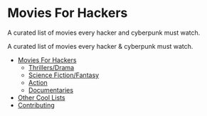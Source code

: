 # Movies For Hackers

A curated list of movies every hacker and cyberpunk must watch.

A curated list of movies every hacker & cyberpunk must watch.

- [Movies For Hackers](#movies-for-hackers)
	- [Thrillers/Drama](#thrilles/drama)
	- [Science Fiction/Fantasy](#science-fiction/fantasy)
	- [Action](#action)
	- [Documentaries](#documentaries)
- [Other Cool Lists](#other-cool-lists)
- [Contributing](#contributing)